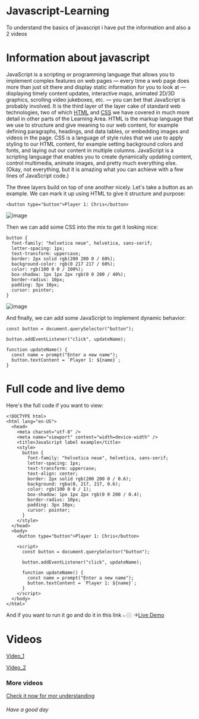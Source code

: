 # Javascript-Learning
To understand the basics of javascript i have put the information and also a 2 videos

# Information about javascript
JavaScript is a scripting or programming language that allows you to implement complex features on web pages — every time a web page does more than just sit there and display static information for you to look at — displaying timely content updates, interactive maps, animated 2D/3D graphics, scrolling video jukeboxes, etc. — you can bet that JavaScript is probably involved. It is the third layer of the layer cake of standard web technologies, two of which [HTML](https://developer.mozilla.org/en-US/docs/Learn_web_development/Core/Structuring_content) and [CSS](https://developer.mozilla.org/en-US/docs/Learn_web_development/Core/Styling_basics) we have covered in much more detail in other parts of the Learning Area. HTML is the markup language that we use to structure and give meaning to our web content, for example defining paragraphs, headings, and data tables, or embedding images and videos in the page.
CSS is a language of style rules that we use to apply styling to our HTML content, for example setting background colors and fonts, and laying out our content in multiple columns.
JavaScript is a scripting language that enables you to create dynamically updating content, control multimedia, animate images, and pretty much everything else. (Okay, not everything, but it is amazing what you can achieve with a few lines of JavaScript code.)

The three layers build on top of one another nicely. Let's take a button as an example. We can mark it up using HTML to give it structure and purpose:
```
<button type="button">Player 1: Chris</button>
```
![image](https://github.com/user-attachments/assets/a8c43be1-fd9b-459a-98bc-3a65389c8be3)

Then we can add some CSS into the mix to get it looking nice:
```
button {
  font-family: "helvetica neue", helvetica, sans-serif;
  letter-spacing: 1px;
  text-transform: uppercase;
  border: 2px solid rgb(200 200 0 / 60%);
  background-color: rgb(0 217 217 / 60%);
  color: rgb(100 0 0 / 100%);
  box-shadow: 1px 1px 2px rgb(0 0 200 / 40%);
  border-radius: 10px;
  padding: 3px 10px;
  cursor: pointer;
}
```
![image](https://github.com/user-attachments/assets/40954a22-3b6e-40b5-be83-2740154db68c)

And finally, we can add some JavaScript to implement dynamic behavior:
```
const button = document.querySelector("button");

button.addEventListener("click", updateName);

function updateName() {
  const name = prompt("Enter a new name");
  button.textContent = `Player 1: ${name}`;
}
```
# Full code and live demo

Here's the full code if you want to view:
```
<!DOCTYPE html>
<html lang="en-US">
  <head>
    <meta charset="utf-8" />
    <meta name="viewport" content="width=device-width" />
    <title>JavaScript label example</title>
    <style>
      button {
        font-family: "helvetica neue", helvetica, sans-serif;
        letter-spacing: 1px;
        text-transform: uppercase;
        text-align: center;
        border: 2px solid rgb(200 200 0 / 0.6);
        background: rgba(0, 217, 217, 0.6);
        color: rgb(100 0 0 / 1);
        box-shadow: 1px 1px 2px rgb(0 0 200 / 0.4);
        border-radius: 10px;
        padding: 3px 10px;
        cursor: pointer;
      }
    </style>
  </head>
  <body>
    <button type="button">Player 1: Chris</button>

    <script>
      const button = document.querySelector("button");

      button.addEventListener("click", updateName);

      function updateName() {
        const name = prompt("Enter a new name");
        button.textContent = `Player 1: ${name}`;
      }
    </script>
  </body>
</html>`

```
And if you want to run it
go and do it in this link 👉🏼 →[Live Demo](https://mdn.github.io/learning-area/javascript/introduction-to-js-1/what-is-js/javascript-label.html)

 # Videos

[Video_1](https://www.youtube.com/watch?v=FtaQSdrl7YA)



[Video_2](https://www.youtube.com/watch?v=W6NZfCO5SIk)

### More videos 
[Check it now for mor understanding](https://www.youtube.com/results?search_query=JavaScript+Crash+Course+-+Tutorial+for+Complete+Beginners)

###### Have a good day
